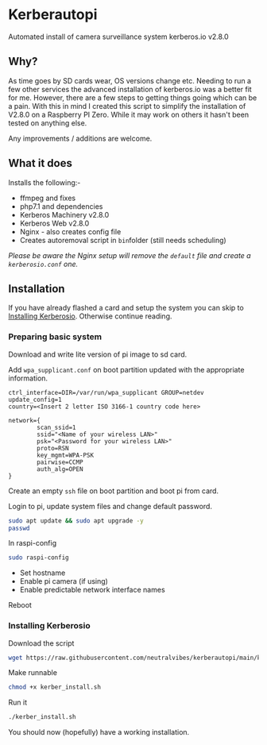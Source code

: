 # Kerberautopi

Automated install of camera surveillance system kerberos.io v2.8.0

## Why?

As time goes by SD cards wear, OS versions change etc. Needing to run a few other services the advanced installation of kerberos.io was a better fit for me. However, there are a few steps to getting things going which can be a pain. With this in mind I created this script to simplify the installation of V2.8.0 on a Raspberry PI Zero. While it may work on others it hasn't been tested on anything else. 

Any improvements / additions are welcome.

## What it does

Installs the following:-

* ffmpeg and fixes
* php7.1 and dependencies
* Kerberos Machinery v2.8.0
* Kerberos Web v2.8.0
* Nginx - also creates config file
* Creates autoremoval script in `bin`folder (still needs scheduling)

_Please be aware the Nginx setup will remove the `default` file and create a `kerberosio.conf` one._

## Installation

If you have already flashed a card and setup the system you can skip to [Installing Kerberosio](#installing-kerberosio). Otherwise continue reading.


### Preparing basic system

Download and write lite version of pi image to sd card.

Add `wpa_supplicant.conf` on boot partition updated with the appropriate information.

```nano
ctrl_interface=DIR=/var/run/wpa_supplicant GROUP=netdev
update_config=1
country=<Insert 2 letter ISO 3166-1 country code here>

network={
        scan_ssid=1
        ssid="<Name of your wireless LAN>"
        psk="<Password for your wireless LAN>"
        proto=RSN
        key_mgmt=WPA-PSK
        pairwise=CCMP
        auth_alg=OPEN
}
```

Create an empty `ssh` file on boot partition and boot pi from card.

Login to pi, update system files and change default password.

```bash
sudo apt update && sudo apt upgrade -y
passwd
```

In raspi-config

```bash
sudo raspi-config
```

* Set hostname
* Enable pi camera (if using)
* Enable predictable network interface names

Reboot

### Installing Kerberosio

Download the script

```bash
wget https://raw.githubusercontent.com/neutralvibes/kerberautopi/main/kerber_install.sh
```

Make runnable

```bash
chmod +x kerber_install.sh
```

Run it

```bash
./kerber_install.sh
```

You should now (hopefully) have a working installation.
